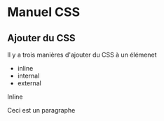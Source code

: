 # Manuel CSS

## Ajouter du CSS

Il y a trois manières d'ajouter du CSS à un élémenet

* inline
* internal
* external

Inline 

<p style="colore : red;">Ceci est un paragraphe</p>

